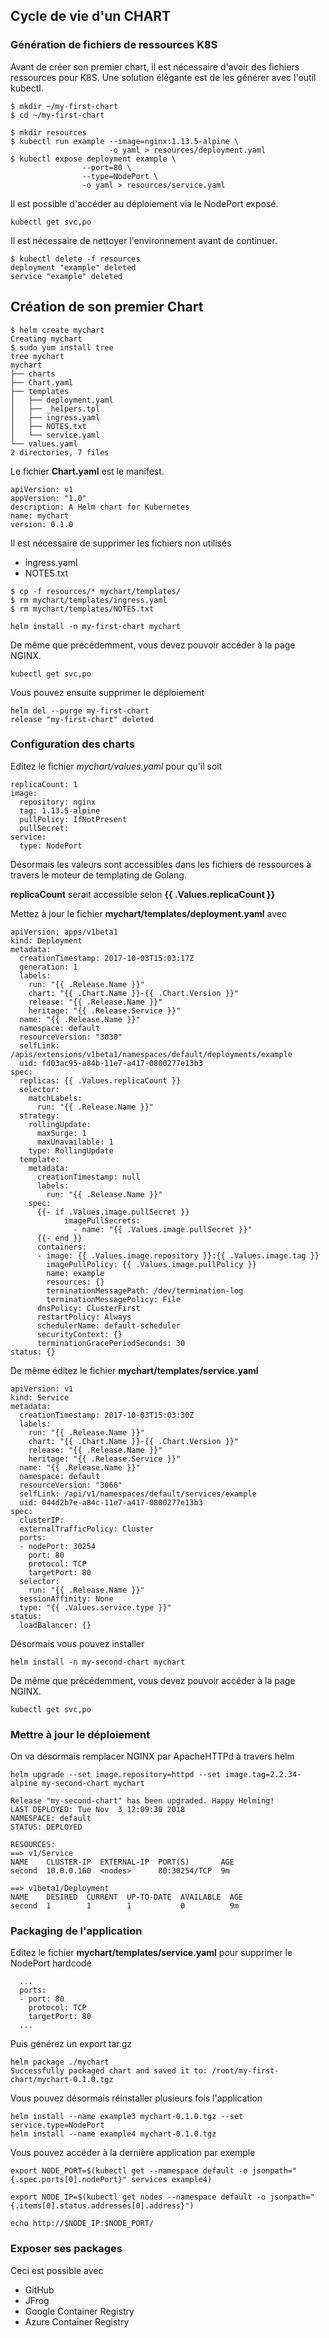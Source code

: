 ## Cycle de vie d'un CHART

### Génération de fichiers de ressources K8S

Avant de créer son premier chart, il est nécessaire d'avoir des fichiers ressources pour K8S.
Une solution élégante est de les générer avec l'outil kubectl.

```
$ mkdir ~/my-first-chart
$ cd ~/my-first-chart

$ mkdir resources
$ kubectl run example --image=nginx:1.13.5-alpine \
                      -o yaml > resources/deployment.yaml
$ kubectl expose deployment example \
                --port=80 \
                --type=NodePort \
                -o yaml > resources/service.yaml
```

Il est possible d'accéder au déploiement via le NodePort exposé.
```
kubectl get svc,po
```

Il est nécessaire de nettoyer l'environnement avant de continuer.

```
$ kubectl delete -f resources
deployment "example" deleted
service "example" deleted
```

## Création de son premier Chart

```
$ helm create mychart
Creating mychart
$ sudo yum install tree
tree mychart
mychart
├── charts
├── Chart.yaml
├── templates
│   ├── deployment.yaml
│   ├── _helpers.tpl
│   ├── ingress.yaml
│   ├── NOTES.txt
│   └── service.yaml
└── values.yaml
2 directories, 7 files
```

Le fichier **Chart.yaml** est le manifest.
```
apiVersion: v1
appVersion: "1.0"
description: A Helm chart for Kubernetes
name: mychart
version: 0.1.0
```

Il est nécessaire de supprimer les fichiers non utilisés
* ingress.yaml
* NOTES.txt

```
$ cp -f resources/* mychart/templates/
$ rm mychart/templates/ingress.yaml
$ rm mychart/templates/NOTES.txt
```

```
helm install -n my-first-chart mychart
```

De même que précédemment, vous devez pouvoir accéder à la page NGINX.

```
kubectl get svc,po
```

Vous pouvez ensuite supprimer le déploiement
```
helm del --purge my-first-chart
release "my-first-chart" deleted
```

### Configuration des charts

Editez le fichier *mychart/values.yaml* pour qu'il soit
```
replicaCount: 1
image:
  repository: nginx
  tag: 1.13.5-alpine
  pullPolicy: IfNotPresent
  pullSecret:
service:
  type: NodePort  
```

Désormais les valeurs sont accessibles dans les fichiers de ressources à travers le moteur de templating de Golang.

**replicaCount** serait accessible selon **{{ .Values.replicaCount }}**

Mettez à jour le fichier **mychart/templates/deployment.yaml** avec
```
apiVersion: apps/v1beta1
kind: Deployment
metadata:
  creationTimestamp: 2017-10-03T15:03:17Z
  generation: 1
  labels:
    run: "{{ .Release.Name }}"
    chart: "{{ .Chart.Name }}-{{ .Chart.Version }}"
    release: "{{ .Release.Name }}"
    heritage: "{{ .Release.Service }}"     
  name: "{{ .Release.Name }}"
  namespace: default
  resourceVersion: "3030"
  selfLink: /apis/extensions/v1beta1/namespaces/default/deployments/example
  uid: fd03ac95-a84b-11e7-a417-0800277e13b3
spec:
  replicas: {{ .Values.replicaCount }}
  selector:
    matchLabels:
      run: "{{ .Release.Name }}"
  strategy:
    rollingUpdate:
      maxSurge: 1
      maxUnavailable: 1
    type: RollingUpdate
  template:
    metadata:
      creationTimestamp: null
      labels:
        run: "{{ .Release.Name }}"
    spec:
      {{- if .Values.image.pullSecret }}    
            imagePullSecrets:
              - name: "{{ .Values.image.pullSecret }}"
      {{- end }}          
      containers:
      - image: {{ .Values.image.repository }}:{{ .Values.image.tag }}
        imagePullPolicy: {{ .Values.image.pullPolicy }}
        name: example
        resources: {}
        terminationMessagePath: /dev/termination-log
        terminationMessagePolicy: File
      dnsPolicy: ClusterFirst
      restartPolicy: Always
      schedulerName: default-scheduler
      securityContext: {}
      terminationGracePeriodSeconds: 30
status: {}
```

De même éditez le fichier **mychart/templates/service.yaml**
```
apiVersion: v1
kind: Service
metadata:
  creationTimestamp: 2017-10-03T15:03:30Z
  labels:
    run: "{{ .Release.Name }}"
    chart: "{{ .Chart.Name }}-{{ .Chart.Version }}"
    release: "{{ .Release.Name }}"
    heritage: "{{ .Release.Service }}"  
  name: "{{ .Release.Name }}"
  namespace: default
  resourceVersion: "3066"
  selfLink: /api/v1/namespaces/default/services/example
  uid: 044d2b7e-a84c-11e7-a417-0800277e13b3
spec:
  clusterIP:
  externalTrafficPolicy: Cluster
  ports:
  - nodePort: 30254
    port: 80
    protocol: TCP
    targetPort: 80
  selector:
    run: "{{ .Release.Name }}"
  sessionAffinity: None
  type: "{{ .Values.service.type }}"
status:
  loadBalancer: {}
```

Désormais vous pouvez installer

```
helm install -n my-second-chart mychart
```    

De même que précédemment, vous devez pouvoir accéder à la page NGINX.

```
kubectl get svc,po
```

### Mettre à jour le déploiement

On va désormais remplacer NGINX par ApacheHTTPd à travers helm

```
helm upgrade --set image.repository=httpd --set image.tag=2.2.34-alpine my-second-chart mychart

Release "my-second-chart" has been upgraded. Happy Helming!
LAST DEPLOYED: Tue Nov  3 12:09:30 2018
NAMESPACE: default
STATUS: DEPLOYED

RESOURCES:
==> v1/Service
NAME    CLUSTER-IP  EXTERNAL-IP  PORT(S)       AGE
second  10.0.0.160  <nodes>      80:30254/TCP  9m

==> v1beta1/Deployment
NAME    DESIRED  CURRENT  UP-TO-DATE  AVAILABLE  AGE
second  1        1        1           0          9m
```

### Packaging de l'application

Editez le fichier **mychart/templates/service.yaml** pour supprimer le NodePort hardcodé
```
  ...
  ports:  
  - port: 80
    protocol: TCP
    targetPort: 80
  ...
```

Puis générez un export tar.gz

```
helm package ./mychart
Successfully packaged chart and saved it to: /root/my-first-chart/mychart-0.1.0.tgz
```

Vous pouvez désormais réinstaller plusieurs fois l'application
```
helm install --name example3 mychart-0.1.0.tgz --set service.type=NodePort
helm install --name example4 mychart-0.1.0.tgz
```

Vous pouvez accéder à la dernière application par exemple

```
export NODE_PORT=$(kubectl get --namespace default -o jsonpath="{.spec.ports[0].nodePort}" services example4)

export NODE_IP=$(kubectl get nodes --namespace default -o jsonpath="{.items[0].status.addresses[0].address}")

echo http://$NODE_IP:$NODE_PORT/
```

### Exposer ses packages

Ceci est possible avec
* GitHub
* JFrog
* Google Container Registry
* Azure Container Registry
